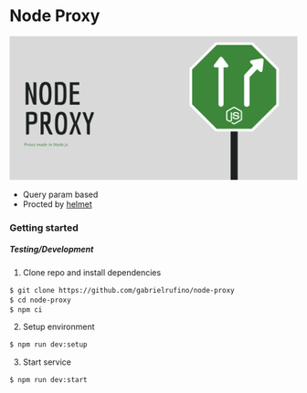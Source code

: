 # Node Proxy

![Banner](./assets/banner.png)

* Query param based
* Procted by [helmet](https://helmetjs.github.io/)

### Getting started

##### Testing/Development

1. Clone repo and install dependencies

```bash
$ git clone https://github.com/gabrielrufino/node-proxy
$ cd node-proxy
$ npm ci
```

2. Setup environment

```bash
$ npm run dev:setup
```

3. Start service

```bash
$ npm run dev:start
```
